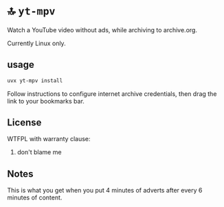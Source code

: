 # 🔝 `yt-mpv`

Watch a YouTube video without ads, while archiving to archive.org.

Currently Linux only.

## usage

```bash
uvx yt-mpv install
```

Follow instructions to configure internet archive credentials, then drag the
link to your bookmarks bar.

## License

WTFPL with warranty clause:

1. don't blame me

## Notes

This is what you get when you put 4 minutes of adverts after every 6 minutes
of content.
